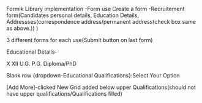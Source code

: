 Formik Library implementation
-Form use
Create a form -Recruitement form(Candidates personal details, Education Details, Addressses(correspondence address/permanent address(check box same as above.))
 )


 3 different forms for each use(Submit button on last form)

 Educational Details-


 X
 XII
 U.G.
 P.G.
 Diploma/PhD

 Blank row
 {dropdown-Educational Qualifications}:Select Your Option

 [Add More]-clicked
 New Grid added below upper Qualifications(should not have upper qualifications/Qualifications filled)

